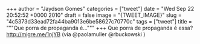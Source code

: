 
+++
author = "Jaydson Gomes"
categories = ["tweet"]
date = "Wed Sep 22 20:52:52 +0000 2010"
draft = false
image = "{TWEET_IMAGE}"
slug = "4c5373d33ead72fa44ba9013e6be58627c70770c"
tags = ["tweet"]
title = """Que porra de propaganda é..."""
+++
Que porra de propaganda é essa? http://migre.me/1njYB (via @paolamuller  @rbuckowski )

